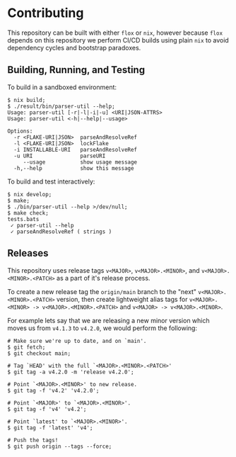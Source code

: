 # Contributing

This repository can be built with either `flox` or `nix`, however because `flox`
depends on this repository we perform CI/CD builds using plain `nix` to avoid
dependency cycles and bootstrap paradoxes.

## Building, Running, and Testing

To build in a sandboxed environment:
```shell
$ nix build;
$ ./result/bin/parser-util --help;
Usage: parser-util [-r|-l|-i|-u] <URI|JSON-ATTRS>
Usage: parser-util <-h|--help|--usage>

Options:
  -r <FLAKE-URI|JSON>  parseAndResolveRef
  -l <FLAKE-URI|JSON>  lockFlake
  -i INSTALLABLE-URI   parseAndResolveRef
  -u URI               parseURI
     --usage           show usage message
  -h,--help            show this message
```

To build and test interactively:
```shell
$ nix develop;
$ make;
$ ./bin/parser-util --help >/dev/null;
$ make check;
tests.bats
 ✓ parser-util --help
 ✓ parseAndResolveRef ( strings )
```

## Releases

This repository uses release tags `v<MAJOR>`, `v<MAJOR>.<MINOR>`, and
`v<MAJOR>.<MINOR>.<PATCH>` as a part of it's release process.

To create a new release tag the `origin/main` branch to the "next"
`v<MAJOR>.<MINOR>.<PATCH>` version, then create lightweight alias tags
for `v<MAJOR>.<MINOR> -> v<MAJOR>.<MINOR>.<PATCH>`
and `v<MAJOR> -> v<MAJOR>.<MINOR>`.

For example lets say that we are releasing a new minor version which moves us
from `v4.1.3` to `v4.2.0`, we would perform the following:
```shell
# Make sure we're up to date, and on `main'.
$ git fetch;
$ git checkout main;

# Tag `HEAD' with the full `<MAJOR>.<MINOR>.<PATCH>'
$ git tag -a v4.2.0 -m 'release v4.2.0';

# Point `<MAJOR>.<MINOR>' to new release.
$ git tag -f 'v4.2' 'v4.2.0';

# Point `<MAJOR>' to `<MAJOR>.<MINOR>'.
$ git tag -f 'v4' 'v4.2';

# Point `latest' to `<MAJOR>.<MINOR>'.
$ git tag -f 'latest' 'v4';

# Push the tags!
$ git push origin --tags --force;
```
